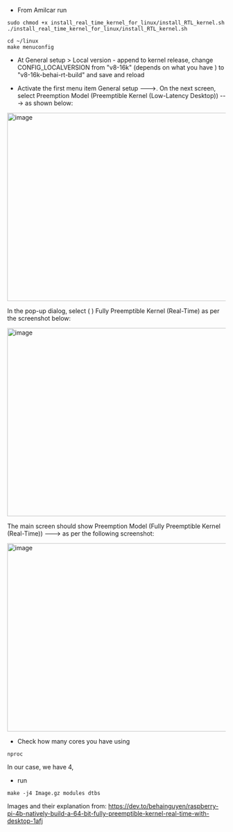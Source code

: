 - From Amilcar run
```
sudo chmod +x install_real_time_kernel_for_linux/install_RTL_kernel.sh
./install_real_time_kernel_for_linux/install_RTL_kernel.sh
```
```
cd ~/linux
make menuconfig
```
- At  General setup > Local version - append to kernel release, change CONFIG_LOCALVERSION from "v8-16k" (depends on what you have 
) to "v8-16k-behai-rt-build" and save and reload

- Activate the first menu item General setup --->. On the next screen, select Preemption Model (Preemptible Kernel (Low-Latency Desktop)) ---> as shown below:

<img width="800" height="433" alt="image" src="https://github.com/user-attachments/assets/65a605ba-f10a-44a9-b416-467009d5a5b8" />

In the pop-up dialog, select ( ) Fully Preemptible Kernel (Real-Time) as per the screenshot below:

<img width="800" height="433" alt="image" src="https://github.com/user-attachments/assets/ba52b59a-ddad-4383-bd9b-371034667878" />

The main screen should show Preemption Model (Fully Preemptible Kernel (Real-Time)) ---> as per the following screenshot:

<img width="800" height="433" alt="image" src="https://github.com/user-attachments/assets/eda96816-c1aa-423d-9d39-5b0c4e8ee97f" />


- Check how many cores you have using
```
nproc
```
In our case, we have 4, 
- run
```
make -j4 Image.gz modules dtbs
```









Images and their explanation from: https://dev.to/behainguyen/raspberry-pi-4b-natively-build-a-64-bit-fully-preemptible-kernel-real-time-with-desktop-1afj


